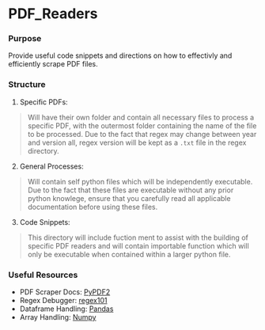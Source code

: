 # **PDF_Readers**


### Purpose
Provide useful code snippets and directions on how to effectivly and efficiently scrape PDF files.

### Structure
1. Specific PDFs: 
  >  Will have their own folder and contain all necessary files to process a specific PDF, with the outermost folder containing the name of the file to be processed. Due to the fact that regex may change between year and version all, regex version will be kept as a `.txt` file in the regex directory.
2. General Processes: 
  >  Will contain self python files which will be independently executable. Due to the fact that these files are executable without any prior python knowlege, ensure that you carefully read all applicable documentation before using these files.
3. Code Snippets: 
  >  This directory will include fuction ment to assist with the building of specific PDF readers and will contain importable function which will only be executable when contained within a larger python file.  

### Useful Resources
- PDF Scraper Docs: [PyPDF2](https://pypi.org/project/PyPDF2/)
- Regex Debugger: [regex101](https://regex101.com/)
- Dataframe Handling: [Pandas](https://pandas.pydata.org/docs/user_guide/index.html#user-guide) 
- Array Handling: [Numpy](https://numpy.org/doc/stable/user/index.html)
